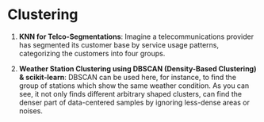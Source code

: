 # Clustering

1) **KNN for Telco-Segmentations**: Imagine a telecommunications provider has segmented its customer base by service usage patterns, categorizing the customers into four groups.

2) **Weather Station Clustering using DBSCAN (Density-Based Clustering) & scikit-learn**: DBSCAN can be used here, for instance, to find the group of stations which show the same weather condition. As you can see, it not only finds different arbitrary shaped clusters, can find the denser part of data-centered samples by ignoring less-dense areas or noises.
